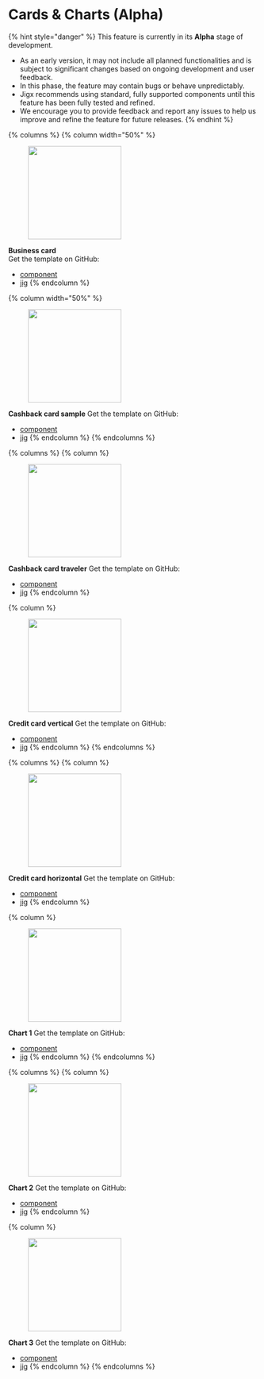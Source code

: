 # Cards & Charts (Alpha)

{% hint style="danger" %}
This feature is currently in its **Alpha** stage of development.

* As an early version, it may not include all planned functionalities and is subject to significant changes based on ongoing development and user feedback.
* In this phase, the feature may contain bugs or behave unpredictably.
* Jigx recommends using standard, fully supported components until this feature has been fully tested and refined.
* We encourage you to provide feedback and report any issues to help us improve and refine the feature for future releases.
{% endhint %}

{% columns %}
{% column width="50%" %}
<div align="left"><figure><img src="../../../.gitbook/assets/CC-BusinessCard.png" alt="" width="188"><figcaption></figcaption></figure></div>

**Business card** \
Get the template on GitHub:

* [component](https://github.com/jigx-com/jigx-samples/blob/main/quickstart/jigx-samples/components/templates/cards/business-card.jigx)
* [jig](https://github.com/jigx-com/jigx-samples/blob/d5eb38a64423482ed10703b0b2889709beee309c/quickstart/jigx-samples/jigs/custom-components/templates/cards/business-card.jigx)
{% endcolumn %}

{% column width="50%" %}
<div align="left"><figure><img src="../../../.gitbook/assets/CC-CashbackSample.png" alt="" width="188"><figcaption></figcaption></figure></div>

**Cashback card sample** Get the template on GitHub:

* [component](../../Custom%20components%20_Alpha_/Templates%20_Alpha_/%22https:/github.com/jigx-com/jigx-samples/blob/main/quickstart/jigx-samples/components/templates/cards/cashback-card.jigx)
* [jig](https://github.com/jigx-com/jigx-samples/blob/d5eb38a64423482ed10703b0b2889709beee309c/quickstart/jigx-samples/jigs/custom-components/templates/cards/cashback-card.jigx)
{% endcolumn %}
{% endcolumns %}

{% columns %}
{% column %}
<div align="left"><figure><img src="../../../.gitbook/assets/CC-CashbackTraveler.png" alt="" width="188"><figcaption></figcaption></figure></div>

**Cashback card traveler** Get the template on GitHub:

* [component](https://github.com/jigx-com/jigx-samples/blob/main/quickstart/jigx-samples/components/templates/cards/cashback-card2.jigx)
* [jig](https://github.com/jigx-com/jigx-samples/blob/d5eb38a64423482ed10703b0b2889709beee309c/quickstart/jigx-samples/jigs/custom-components/templates/cards/cashback-card-traveler.jigx)
{% endcolumn %}

{% column %}
<div align="left"><figure><img src="../../../.gitbook/assets/CC-CreditCard-V.png" alt="" width="188"><figcaption></figcaption></figure></div>

**Credit card vertical** Get the template on GitHub:

* [component](https://github.com/jigx-com/jigx-samples/blob/main/quickstart/jigx-samples/components/templates/cards/credit-card.jigx)
* [jig](https://github.com/jigx-com/jigx-samples/blob/d5eb38a64423482ed10703b0b2889709beee309c/quickstart/jigx-samples/jigs/custom-components/templates/cards/credit-card-vertical.jigx)
{% endcolumn %}
{% endcolumns %}

{% columns %}
{% column %}
<div align="left"><figure><img src="../../../.gitbook/assets/CC-CreditCard-H.png" alt="" width="188"><figcaption></figcaption></figure></div>

**Credit card horizontal** Get the template on GitHub:

* [component](https://github.com/jigx-com/jigx-samples/blob/main/quickstart/jigx-samples/components/templates/cards/credit-card.jigx)
* [jig](https://github.com/jigx-com/jigx-samples/blob/d5eb38a64423482ed10703b0b2889709beee309c/quickstart/jigx-samples/jigs/custom-components/templates/cards/credit-card-horizontal.jigx)
{% endcolumn %}

{% column %}
<figure><img src="../../../.gitbook/assets/CC-Chart1.png" alt="" width="188"><figcaption></figcaption></figure>

**Chart 1** Get the template on GitHub:

* [component](https://github.com/jigx-com/jigx-samples/blob/main/quickstart/jigx-samples/components/templates/charts/chart.jigx)
* [jig](https://github.com/jigx-com/jigx-samples/blob/d5eb38a64423482ed10703b0b2889709beee309c/quickstart/jigx-samples/jigs/custom-components/templates/chart/chart1.jigx)
{% endcolumn %}
{% endcolumns %}

{% columns %}
{% column %}
<div align="left"><figure><img src="../../../.gitbook/assets/CC-Chart2.png" alt="" width="188"><figcaption></figcaption></figure></div>

**Chart 2** Get the template on GitHub:

* [component](https://github.com/jigx-com/jigx-samples/blob/main/quickstart/jigx-samples/components/templates/charts/chart2.jigx)
* [jig](https://github.com/jigx-com/jigx-samples/blob/d5eb38a64423482ed10703b0b2889709beee309c/quickstart/jigx-samples/jigs/custom-components/templates/chart/chart2.jigx)
{% endcolumn %}

{% column %}
<div align="left"><figure><img src="../../../.gitbook/assets/CC-Chart3.png" alt="" width="188"><figcaption></figcaption></figure></div>

**Chart 3** Get the template on GitHub:

* [component](https://github.com/jigx-com/jigx-samples/blob/main/quickstart/jigx-samples/components/templates/charts/chart3.jigx)
* [jig](https://github.com/jigx-com/jigx-samples/blob/d5eb38a64423482ed10703b0b2889709beee309c/quickstart/jigx-samples/jigs/custom-components/templates/chart/chart3.jigx)
{% endcolumn %}
{% endcolumns %}
